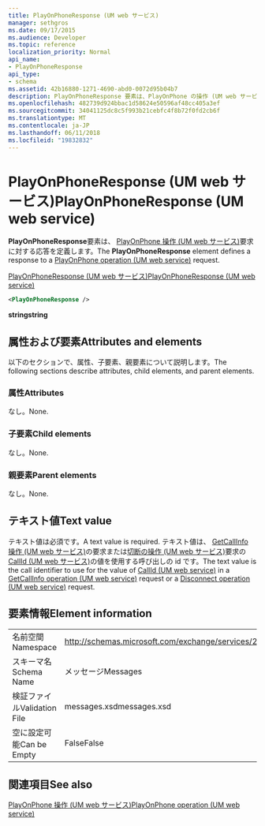 ```yaml
---
title: PlayOnPhoneResponse (UM web サービス)
manager: sethgros
ms.date: 09/17/2015
ms.audience: Developer
ms.topic: reference
localization_priority: Normal
api_name:
- PlayOnPhoneResponse
api_type:
- schema
ms.assetid: 42b16880-1271-4690-abd0-0072d95b04b7
description: PlayOnPhoneResponse 要素は、PlayOnPhone の操作 (UM web サービス) 要求に対する応答を定義します。
ms.openlocfilehash: 482739d924bbac1d58624e50596af48cc405a3ef
ms.sourcegitcommit: 34041125dc8c5f993b21cebfc4f8b72f0fd2cb6f
ms.translationtype: MT
ms.contentlocale: ja-JP
ms.lasthandoff: 06/11/2018
ms.locfileid: "19832832"
---
```

# <a name="playonphoneresponse-um-web-service"></a><span data-ttu-id="020e2-103">PlayOnPhoneResponse (UM web サービス)</span><span class="sxs-lookup"><span data-stu-id="020e2-103">PlayOnPhoneResponse (UM web service)</span></span>

<span data-ttu-id="020e2-104">**PlayOnPhoneResponse**要素は、 [PlayOnPhone 操作 (UM web サービス)](playonphone-operation-um-web-service.md)要求に対する応答を定義します。</span><span class="sxs-lookup"><span data-stu-id="020e2-104">The **PlayOnPhoneResponse** element defines a response to a [PlayOnPhone operation (UM web service)](playonphone-operation-um-web-service.md) request.</span></span> 
  
[<span data-ttu-id="020e2-105">PlayOnPhoneResponse (UM web サービス)</span><span class="sxs-lookup"><span data-stu-id="020e2-105">PlayOnPhoneResponse (UM web service)</span></span>](playonphoneresponse-um-web-service.md)
  
```xml
<PlayOnPhoneResponse />
```

 <span data-ttu-id="020e2-106">**string**</span><span class="sxs-lookup"><span data-stu-id="020e2-106">**string**</span></span>
## <a name="attributes-and-elements"></a><span data-ttu-id="020e2-107">属性および要素</span><span class="sxs-lookup"><span data-stu-id="020e2-107">Attributes and elements</span></span>

<span data-ttu-id="020e2-108">以下のセクションで、属性、子要素、親要素について説明します。</span><span class="sxs-lookup"><span data-stu-id="020e2-108">The following sections describe attributes, child elements, and parent elements.</span></span>
  
### <a name="attributes"></a><span data-ttu-id="020e2-109">属性</span><span class="sxs-lookup"><span data-stu-id="020e2-109">Attributes</span></span>

<span data-ttu-id="020e2-110">なし。</span><span class="sxs-lookup"><span data-stu-id="020e2-110">None.</span></span>
  
### <a name="child-elements"></a><span data-ttu-id="020e2-111">子要素</span><span class="sxs-lookup"><span data-stu-id="020e2-111">Child elements</span></span>

<span data-ttu-id="020e2-112">なし。</span><span class="sxs-lookup"><span data-stu-id="020e2-112">None.</span></span>
  
### <a name="parent-elements"></a><span data-ttu-id="020e2-113">親要素</span><span class="sxs-lookup"><span data-stu-id="020e2-113">Parent elements</span></span>

<span data-ttu-id="020e2-114">なし。</span><span class="sxs-lookup"><span data-stu-id="020e2-114">None.</span></span>
  
## <a name="text-value"></a><span data-ttu-id="020e2-115">テキスト値</span><span class="sxs-lookup"><span data-stu-id="020e2-115">Text value</span></span>

<span data-ttu-id="020e2-116">テキスト値は必須です。</span><span class="sxs-lookup"><span data-stu-id="020e2-116">A text value is required.</span></span> <span data-ttu-id="020e2-117">テキスト値は、 [GetCallInfo 操作 (UM web サービス)](getcallinfo-operation-um-web-service.md)の要求または[切断の操作 (UM web サービス)](disconnect-operation-um-web-service.md)要求の[CallId (UM web サービス)](callid-um-web-service.md)の値を使用する呼び出しの id です。</span><span class="sxs-lookup"><span data-stu-id="020e2-117">The text value is the call identifier to use for the value of [CallId (UM web service)](callid-um-web-service.md) in a [GetCallInfo operation (UM web service)](getcallinfo-operation-um-web-service.md) request or a [Disconnect operation (UM web service)](disconnect-operation-um-web-service.md) request.</span></span> 
  
## <a name="element-information"></a><span data-ttu-id="020e2-118">要素情報</span><span class="sxs-lookup"><span data-stu-id="020e2-118">Element information</span></span>

|||
|:-----|:-----|
|<span data-ttu-id="020e2-119">名前空間</span><span class="sxs-lookup"><span data-stu-id="020e2-119">Namespace</span></span>  <br/> |http://schemas.microsoft.com/exchange/services/2006/messages  <br/> |
|<span data-ttu-id="020e2-120">スキーマ名</span><span class="sxs-lookup"><span data-stu-id="020e2-120">Schema Name</span></span>  <br/> |<span data-ttu-id="020e2-121">メッセージ</span><span class="sxs-lookup"><span data-stu-id="020e2-121">Messages</span></span>  <br/> |
|<span data-ttu-id="020e2-122">検証ファイル</span><span class="sxs-lookup"><span data-stu-id="020e2-122">Validation File</span></span>  <br/> |<span data-ttu-id="020e2-123">messages.xsd</span><span class="sxs-lookup"><span data-stu-id="020e2-123">messages.xsd</span></span>  <br/> |
|<span data-ttu-id="020e2-124">空に設定可能</span><span class="sxs-lookup"><span data-stu-id="020e2-124">Can be Empty</span></span>  <br/> |<span data-ttu-id="020e2-125">False</span><span class="sxs-lookup"><span data-stu-id="020e2-125">False</span></span>  <br/> |
   
## <a name="see-also"></a><span data-ttu-id="020e2-126">関連項目</span><span class="sxs-lookup"><span data-stu-id="020e2-126">See also</span></span>



[<span data-ttu-id="020e2-127">PlayOnPhone 操作 (UM web サービス)</span><span class="sxs-lookup"><span data-stu-id="020e2-127">PlayOnPhone operation (UM web service)</span></span>](playonphone-operation-um-web-service.md)


